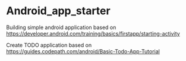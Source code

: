 # Android_app_starter

Building simple android application based on https://developer.android.com/training/basics/firstapp/starting-activity

Create TODO application based on https://guides.codepath.com/android/Basic-Todo-App-Tutorial
